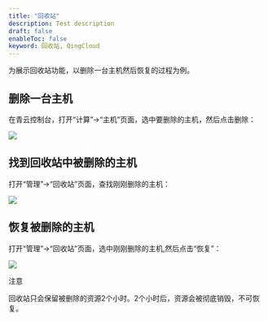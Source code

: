 ```yaml
---
title: "回收站"
description: Test description
draft: false
enableToc: false
keyword: 回收站, QingCloud
---
```




为展示回收站功能，以删除一台主机然后恢复的过程为例。

## 删除一台主机

在青云控制台，打开“计算”->“主机”页面，选中要删除的主机，然后点击删除：

![](../../_images/delete_instance.png)


## 找到回收站中被删除的主机

打开“管理”->“回收站”页面，查找刚刚删除的主机：

![](../../_images/find_delete_instance.png)


## 恢复被删除的主机
打开“管理”->“回收站”页面，选中刚刚删除的主机,然后点击“恢复”：

![](../../_images/find_deleted_and_recover.png)

注意

回收站只会保留被删除的资源2个小时。2个小时后，资源会被彻底销毁，不可恢复。